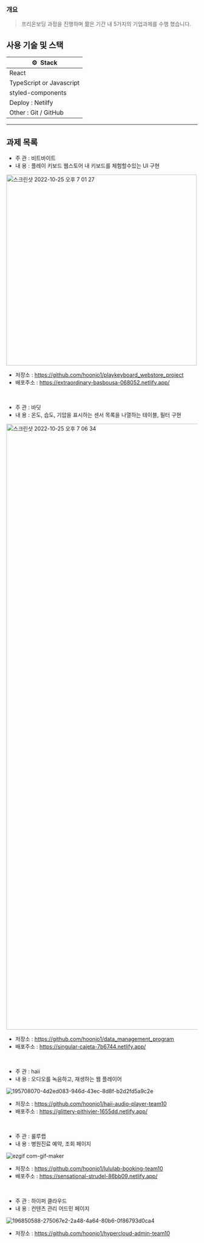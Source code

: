 ### 개요

> 프리온보딩 과정을 진행하며 짦은 기간 내 5가지의 기업과제를 수행 했습니다.

## 사용 기술 및 스택

| ⚙️  Stack                |
| ------------------------ |
| React                    |
| TypeScript or Javascript |
| styled-components        |
| Deploy : Netilfy         |
| Other : Git / GitHub     |

---

## 과제 목록

- 주 관 : 비트바이트
- 내 용 : 플레이 키보드 웹스토어 내 키보드를 체험할수있는 UI 구현

<img width="501" alt="스크린샷 2022-10-25 오후 7 01 27" src="https://user-images.githubusercontent.com/62737638/197745141-8d1c1c1d-1a4c-4c80-b27c-03b54df7c3f5.png">

- 저장소 : https://github.com/hoonjo1/playkeyboard_webstore_project
- 배포주소 : https://extraordinary-basbousa-068052.netlify.app/

</br>

- 주 관 : 바딧
- 내 용 : 온도, 습도, 기압을 표시하는 센서 목록을 나열하는 테이블, 필터 구현

<img width="1590" alt="스크린샷 2022-10-25 오후 7 06 34" src="https://user-images.githubusercontent.com/62737638/197745773-682965f2-c995-469c-9826-3d2a6ce68c72.png">

- 저장소 : https://github.com/hoonjo1/data_management_program
- 배포주소 : https://singular-cajeta-7b6744.netlify.app/

</br>

- 주 관 : haii
- 내 용 : 오디오를 녹음하고, 재생하는 웹 플레이어

![195708070-4d2ed083-946d-43ec-8d8f-b2d2fd5a9c2e](https://user-images.githubusercontent.com/62737638/197746091-e00711df-9866-49ee-ad9e-4d787ec7aa32.gif)

- 저장소 : https://github.com/hoonjo1/haii-audio-player-team10
- 배포주소 : https://glittery-pithivier-1655dd.netlify.app/

</br>

- 주 관 : 룰루랩
- 내 용 : 병원진료 예약, 조회 페이지

![ezgif com-gif-maker](https://user-images.githubusercontent.com/62737638/197747751-3e983841-6a6c-4386-8bad-171097012897.gif)

- 저장소 : https://github.com/hoonjo1/lululab-booking-team10
- 배포주소 : https://sensational-strudel-86bb09.netlify.app/

</br>

- 주 관 : 하이퍼 클라우드
- 내 용 : 컨텐츠 관리 어드민 페이지

![196850588-275067e2-2a48-4a64-80b6-0f86793d0ca4](https://user-images.githubusercontent.com/62737638/197748493-11e71f58-77c4-4880-a36a-ca59a254ef81.gif)
- 저장소 : https://github.com/hoonjo1/hypercloud-admin-team10

